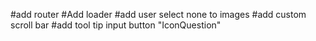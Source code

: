 #add router
#Add loader
#add user select none to images
#add custom scroll bar
#add tool tip input button "IconQuestion"
